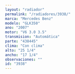 ```yaml
---
layout: "radiador"
permalink: "/radiadores/3938/"
marca: "Mercedes Benz"
modelo: "GLK350"
ano: "2007"
motor: "V6 3.0 3.5"
transmision: "Automática"
parte: "438445"
clima: "Con clima"
alto: "25 1/4"
ancho: "17 1/4"
observaciones: ""
id: "3938"
---
```


